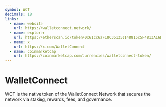 ```yaml
---
symbol: WCT
decimals: 18
links:
  - name: website
    url: https://walletconnect.network/
  - name: explorer
    url: https://etherscan.io/token/0x61cc6aF18C351351148815c5F4813A16DEe7A7E4
  - name: x
    url: https://x.com/WalletConnect
  - name: coinmarketcap
    url: https://coinmarketcap.com/currencies/walletconnect-token/
---
```


# WalletConnect

WCT is the native token of the WalletConnect Network that secures the network via staking, rewards, fees, and governance.
